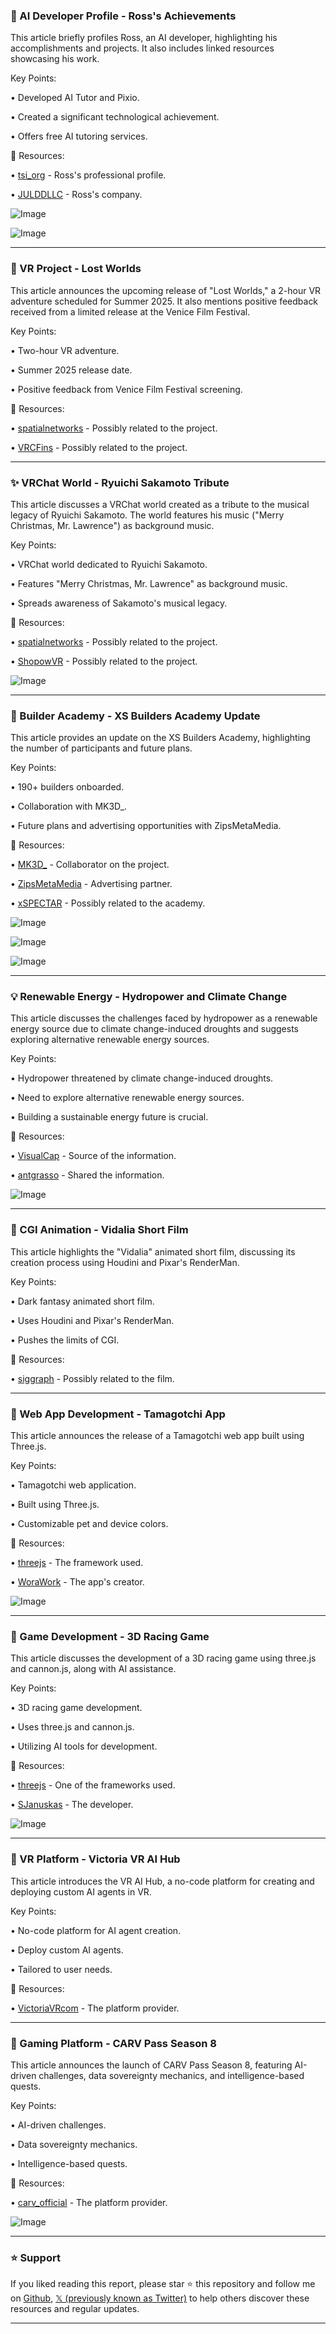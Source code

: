 ### 🤖 AI Developer Profile - Ross's Achievements

This article briefly profiles Ross, an AI developer, highlighting his accomplishments and projects.  It also includes linked resources showcasing his work.

Key Points:

• Developed AI Tutor and Pixio.

• Created a significant technological achievement.

• Offers free AI tutoring services.


🔗 Resources:

• [tsi_org](https://x.com/tsi_org) - Ross's professional profile.

• [JULDDLLC](https://x.com/JULDDLLC) - Ross's company.

![Image](https://pbs.twimg.com/media/GkpwvsRWUAE74Vu?format=jpg&name=small)

![Image](https://pbs.twimg.com/media/GkozL-wXwAAmDI_?format=jpg&name=240x240)


---

### 🚀 VR Project - Lost Worlds

This article announces the upcoming release of "Lost Worlds," a 2-hour VR adventure scheduled for Summer 2025.  It also mentions positive feedback received from a limited release at the Venice Film Festival.

Key Points:

• Two-hour VR adventure.

• Summer 2025 release date.

• Positive feedback from Venice Film Festival screening.


🔗 Resources:

• [spatialnetworks](https://x.com/spatialnetworks) - Possibly related to the project.

• [VRCFins](https://x.com/VRCFins) - Possibly related to the project.


---

### ✨ VRChat World - Ryuichi Sakamoto Tribute

This article discusses a VRChat world created as a tribute to the musical legacy of Ryuichi Sakamoto.  The world features his music ("Merry Christmas, Mr. Lawrence") as background music.

Key Points:

• VRChat world dedicated to Ryuichi Sakamoto.

• Features "Merry Christmas, Mr. Lawrence" as background music.

• Spreads awareness of Sakamoto's musical legacy.


🔗 Resources:

• [spatialnetworks](https://x.com/spatialnetworks) - Possibly related to the project.

• [ShopowVR](https://x.com/ShopowVR) - Possibly related to the project.

![Image](https://pbs.twimg.com/media/Gk4Ljq3WgAAJlnl?format=jpg&name=small)


---

### 🤖 Builder Academy - XS Builders Academy Update

This article provides an update on the XS Builders Academy, highlighting the number of participants and future plans.

Key Points:

• 190+ builders onboarded.

• Collaboration with MK3D_.

• Future plans and advertising opportunities with ZipsMetaMedia.


🔗 Resources:

• [MK3D_](https://x.com/MK3D_) - Collaborator on the project.

• [ZipsMetaMedia](https://x.com/ZipsMetaMedia) - Advertising partner.

• [xSPECTAR](https://x.com/xSPECTAR) - Possibly related to the academy.

![Image](https://pbs.twimg.com/media/Gk-V1MpW0AA13vZ?format=jpg&name=small)

![Image](https://pbs.twimg.com/media/Gk-V1MqWUAANrpW?format=jpg&name=360x360)

![Image](https://pbs.twimg.com/media/Gk-V1MpWAAAaKP7?format=jpg&name=360x360)


---

### 💡 Renewable Energy - Hydropower and Climate Change

This article discusses the challenges faced by hydropower as a renewable energy source due to climate change-induced droughts and suggests exploring alternative renewable energy sources.

Key Points:

• Hydropower threatened by climate change-induced droughts.

• Need to explore alternative renewable energy sources.

• Building a sustainable energy future is crucial.


🔗 Resources:

• [VisualCap](https://x.com/VisualCap) - Source of the information.

• [antgrasso](https://x.com/antgrasso) - Shared the information.

![Image](https://pbs.twimg.com/media/Gk-lIFWbQAMryJq?format=jpg&name=small)


---

### 🤖 CGI Animation - Vidalia Short Film

This article highlights the "Vidalia" animated short film, discussing its creation process using Houdini and Pixar's RenderMan.

Key Points:

• Dark fantasy animated short film.

• Uses Houdini and Pixar's RenderMan.

• Pushes the limits of CGI.


🔗 Resources:

• [siggraph](https://x.com/siggraph) - Possibly related to the film.


---

### 🤖 Web App Development - Tamagotchi App

This article announces the release of a Tamagotchi web app built using Three.js.

Key Points:

• Tamagotchi web application.

• Built using Three.js.

• Customizable pet and device colors.


🔗 Resources:

• [threejs](https://x.com/threejs) - The framework used.

• [WoraWork](https://x.com/WoraWork) - The app's creator.

![Image](https://pbs.twimg.com/ext_tw_video_thumb/1895834759978500097/pu/img/bZ1QTM7bmPLk_Ck0.jpg)


---

### 🤖 Game Development - 3D Racing Game

This article discusses the development of a 3D racing game using three.js and cannon.js, along with AI assistance.

Key Points:

• 3D racing game development.

• Uses three.js and cannon.js.

• Utilizing AI tools for development.


🔗 Resources:

• [threejs](https://x.com/threejs) - One of the frameworks used.

• [SJanuskas](https://x.com/SJanuskas) - The developer.

![Image](https://pbs.twimg.com/ext_tw_video_thumb/1895865279537635328/pu/img/HxxLWAnQNjMwV68U.jpg)


---

### 🚀 VR Platform - Victoria VR AI Hub

This article introduces the VR AI Hub, a no-code platform for creating and deploying custom AI agents in VR.

Key Points:

• No-code platform for AI agent creation.

• Deploy custom AI agents.

• Tailored to user needs.


🔗 Resources:

• [VictoriaVRcom](https://x.com/VictoriaVRcom) - The platform provider.


---

### 🚀 Gaming Platform - CARV Pass Season 8

This article announces the launch of CARV Pass Season 8, featuring AI-driven challenges, data sovereignty mechanics, and intelligence-based quests.

Key Points:

• AI-driven challenges.

• Data sovereignty mechanics.

• Intelligence-based quests.


🔗 Resources:

• [carv_official](https://x.com/carv_official) - The platform provider.

![Image](https://pbs.twimg.com/media/Gk7nvBLWYAAucmK?format=jpg&name=small)


---

### ⭐️ Support

If you liked reading this report, please star ⭐️ this repository and follow me on [Github](https://github.com/Drix10), [𝕏 (previously known as Twitter)](https://x.com/DRIX_10_) to help others discover these resources and regular updates.

---